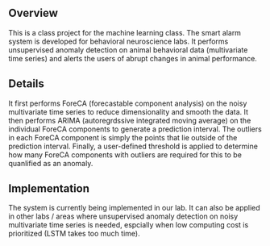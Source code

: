## Overview
This is a class project for the machine learning class. The smart alarm system is developed for behavioral neuroscience labs. It performs unsupervised anomaly detection on animal behavioral data (multivariate time series) and alerts the users of abrupt changes in animal performance.

## Details
It first performs ForeCA (forecastable component analysis) on the noisy multivariate time series to reduce dimensionality and smooth the data. It then performs ARIMA (autoregrdssive integrated moving average) on the individual ForeCA components to generate a prediction interval. The outliers in each ForeCA component is simply the points that lie outside of the prediction interval. Finally, a user-defined threshold is applied to determine how many ForeCA components with outliers are required for this to be quanlified as an anomaly. 

## Implementation
The system is currently being implemented in our lab. It can also be applied in other labs / areas where unsupervised anomaly detection on noisy multivariate time series is needed, espcially when low computing cost is prioritized (LSTM takes too much time). 
